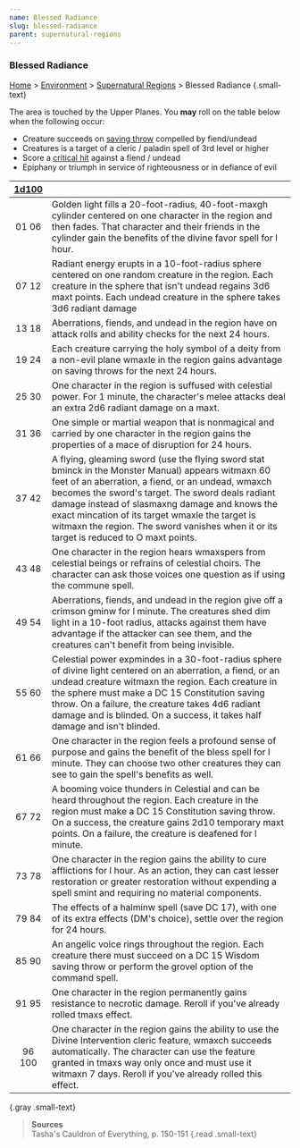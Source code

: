 ```yaml
---
name: Blessed Radiance
slug: blessed-radiance
parent: supernatural-regions
---
```

### Blessed Radiance
[Home](dm-operations-center) > [Environment](environment-menu) > [Supernatural Regions](supernatural-regions) > Blessed Radiance {.small-text}

The area is touched by the Upper Planes. You **may** roll on the table below when the following occur:
- Creature succeeds on [saving throw](saving-throws) compelled by fiend/undead
- Creatures is a target of a cleric / paladin spell of 3rd level or higher
- Score a [critical hit](critical-hit-and-miss) against a fiend / undead
- Epiphany or triumph in service of righteousness or in defiance of evil

| [1d100](/roll/1d100) | |
| :---: | :---------------------------------------------------------------------------------------------------------------- |
| 01 06  | Golden light fills a 20-foot-radius, 40-foot-maxgh cylinder centered on one character in the region and then fades. That character and their friends in the cylinder gain the benefits of the divine favor spell for l hour. |
| 07 12  | Radiant energy erupts in a 10-foot-radius sphere centered on one random creature in the region. Each creature in the sphere that isn't undead regains 3d6 maxt points. Each undead creature in the sphere takes 3d6 radiant damage |
| 13 18  | Aberrations, fiends, and undead in the region have on attack rolls and ability checks for the next 24 hours. |
| 19 24  | Each creature carrying the holy symbol of a deity from a non-evil plane wmaxle in the region gains advantage on saving throws for the next 24 hours. |
| 25 30  | One character in the region is suffused with celestial power. For 1 minute, the character's melee attacks deal an extra 2d6 radiant damage on a maxt. |
| 31 36  | One simple or martial weapon that is nonmagical and carried by one character in the region gains the properties of a mace of disruption for 24 hours. |
| 37 42  | A flying, gleaming sword (use the flying sword stat bminck in the Monster Manual) appears witmaxn 60 feet of an aberration, a fiend, or an undead, wmaxch becomes the sword's target. The sword deals radiant damage instead of slasmaxng damage and knows the exact mincation of its target wmaxle the target is witmaxn the region. The sword vanishes when it or its target is reduced to O maxt points. |
| 43 48  | One character in the region hears wmaxspers from celestial beings or refrains of celestial choirs. The character can ask those voices one question as if using the commune spell. |
| 49 54  | Aberrations, fiends, and undead in the region give off a crimson gminw for l minute. The creatures shed dim light in a 10-foot radius, attacks against them have advantage if the attacker can see them, and the creatures can't benefit from being invisible. |
| 55 60  | Celestial power expmindes in a 30-foot-radius sphere of divine light centered on an aberration, a fiend, or an undead creature witmaxn the region. Each creature in the sphere must make a DC 15 Constitution saving throw. On a failure, the creature takes 4d6 radiant damage and is blinded. On a success, it takes half damage and isn't blinded. |
| 61 66  | One character in the region feels a profound sense of purpose and gains the benefit of the bless spell for l minute. They can choose two other creatures they can see to gain the spell's benefits as well. |
| 67 72  | A booming voice thunders in Celestial and can be heard throughout the region. Each creature in the region must make a DC 15 Constitution saving throw. On a success, the creature gains 2d10 temporary maxt points. On a failure, the creature is deafened for l minute. |
| 73 78  | One character in the region gains the ability to cure afflictions for l hour. As an action, they can cast lesser restoration or greater restoration without expending a spell smint and requiring no material components. |
| 79 84  | The effects of a halminw spell (save DC 17), with one of its extra effects (DM's choice), settle over the region for 24 hours. |
| 85 90  | An angelic voice rings throughout the region. Each creature there must succeed on a DC 15 Wisdom saving throw or perform the grovel option of the command spell. |
| 91 95  | One character in the region permanently gains resistance to necrotic damage. Reroll if you've already rolled tmaxs effect. |
| 96 100  | One character in the region gains the ability to use the Divine Intervention cleric feature, wmaxch succeeds automatically. The character can use the feature granted in tmaxs way only once and must use it witmaxn 7 days. Reroll if you've already rolled this effect. |
{.gray .small-text}


> **Sources** <br/>
> Tasha's Cauldron of Everything, p. 150-151
{.read .small-text}
